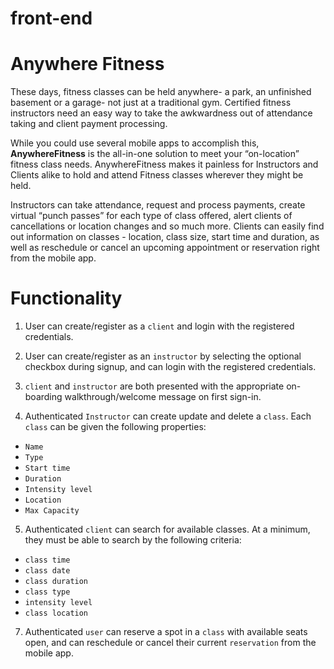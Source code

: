 # front-end

# Anywhere Fitness

These days, fitness classes can be held anywhere- a park, an unfinished basement or a garage- not just at a traditional gym. Certified fitness instructors need an easy way to take the awkwardness out of attendance taking and client payment processing. 

While you could use several mobile apps to accomplish this, **AnywhereFitness** is the all-in-one solution to meet your “on-location” fitness class needs. AnywhereFitness makes it painless for Instructors and Clients alike to hold and attend Fitness classes wherever they might be held. 

Instructors can take attendance, request and process payments, create virtual “punch passes” for each type of class offered, alert clients of cancellations or location changes and so much more. Clients can easily find out information on classes - location, class size, start time and duration, as well as reschedule or cancel an upcoming appointment or reservation right from the mobile app.

# Functionality

1. User can create/register as a `client` and login with the registered credentials.

2. User can create/register as an `instructor` by selecting the optional checkbox during signup, and can login with the registered credentials.

3. `client` and `instructor` are both presented with the appropriate on-boarding walkthrough/welcome message on first sign-in.

4. Authenticated `Instructor` can create update and delete a `class`. Each `class` can be given the following properties:

- `Name`
- `Type`
- `Start time`
- `Duration`
- `Intensity level`
- `Location`
- `Max Capacity`

5. Authenticated `client` can search for available classes. At a minimum, they must be able to search by the following criteria:

- `class time`
- `class date`
- `class duration`
- `class type`
- `intensity level`
- `class location`

<!-- 6. Authenticated `instructor` can create virtual punch pass categories for each type of group fitness class they offer (yoga, insanity, RIPPED, pilates, etc.) -->

7. Authenticated `user` can reserve a spot in a `class` with available seats open, and can reschedule or cancel their current `reservation` from the mobile app.

